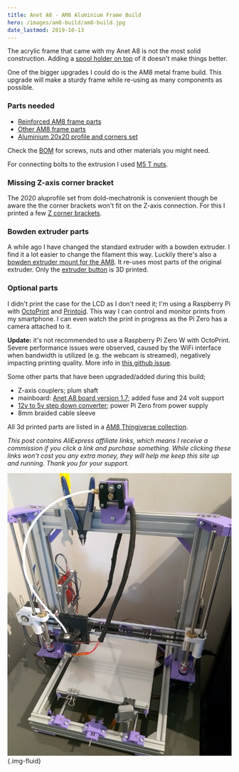 ```yaml
---
title: Anet A8 - AM8 Aluminium Frame Build
hero: /images/am8-build/am8-build.jpg
date_lastmod: 2019-10-13
---
```


The acrylic frame that came with my Anet A8 is not the most solid construction.
Adding a [spool holder on top](/blog/2018/05/06/a-year-with-the-anet-a8-3d-printer/) of it doesn't make things better.

One of the bigger upgrades I could do is the AM8 metal frame build.
This upgrade will make a sturdy frame while re-using as many components as possible.
<!-- more -->

### Parts needed

- [Reinforced AM8 frame parts](https://www.thingiverse.com/thing:2657605)
- [Other AM8 frame parts](https://www.thingiverse.com/thing:2263216)
- [Aluminium 20x20 profile and corners set](https://www.dold-mechatronik.de/AM8-Aluprofile-und-12-Winkel-20x20)

Check the [BOM](https://cdn.thingiverse.com/assets/a3/bd/fb/22/18/BOM.pdf) for screws, nuts and other materials you might need.

For connecting bolts to the extrusion I used [M5 T nuts](http://s.click.aliexpress.com/e/bP1e6NnE).

### Missing Z-axis corner bracket

The 2020 aluprofile set from dold-mechatronik is convenient though be aware the the corner brackets won't fit on the Z-axis connection.
For this I printed a few [Z corner brackets](https://www.thingiverse.com/thing:3140856).

### Bowden extruder parts

A while ago I have changed the standard extruder with a bowden extruder. I find it a lot easier to change the filament this way.
Luckily there's also a [bowden extruder mount for the AM8](https://www.thingiverse.com/thing:2383009). It re-uses most parts of the original extruder.
Only the [extruder button](https://www.thingiverse.com/thing:2501601) is 3D printed.

### Optional parts

I didn't print the case for the LCD as I don't need it; I'm using a Raspberry Pi with [OctoPrint](https://octoprint.org/) and [Printoid](https://printoid.net/).
This way I can control and monitor prints from my smartphone. I can even watch the print in progress as the Pi Zero has a camera attached to it.

**Update:** it's not recommended to use a Raspberry Pi Zero W with OctoPrint. Severe performance issues were observed, caused by the WiFi interface when bandwidth is utilized (e.g. the webcam is streamed), negatively impacting printing quality. More info in [this github issue](https://github.com/guysoft/OctoPi/issues/318#issuecomment-284762963).

Some other parts that have been upgraded/added during this build;

- Z-axis couplers; plum shaft
- mainboard: [Anet A8 board version 1.7](http://s.click.aliexpress.com/e/Tk7sSCY); added fuse and 24 volt support
- [12v to 5v step down converter](http://s.click.aliexpress.com/e/rbeaPT6); power Pi Zero from power supply
- 8mm braided cable sleeve

All 3d printed parts are listed in a [AM8 Thingiverse collection](https://www.thingiverse.com/snoek09/collections/am8).

*This post contains AliExpress affiliate links, which means I receive a commission if you click a link and purchase something. While clicking these links won't cost you any extra money, they will help me keep this site up and running. Thank you for your support.*

![Anet A8 - AM8 build](/images/am8-build/am8-build.jpg){.img-fluid}

